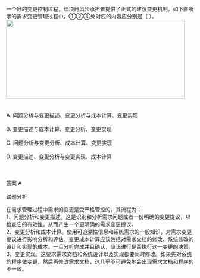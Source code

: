 <div class="detail lh2">一个好的变更控制过程，给项目风险承担者提供了正式的建议变更机制。如下图所示的需求变更管理过程中，①②③处对应的内容应分别是（  ）。<br/>
<img alt="" src="https://lstatic.xisaiwang.com/tiku/uploadfiles/2017-11/286a146ae987452281846e6d8cc1840d_.png" style="width: 479px; height: 212px;"/><br/><br/><br/>A. 问题分析与变更描述、变更分析与成本计算、变更实现<br/><br/>B. 变更描述与成本计算、变更分析、变更实现<br/><br/>C. 问题分析与变更分析、成本计算、变更实现<br/><br/>D. 变更描述、变更分析与变更实现、成本计算<br/><br/><br/><br/>答案 A<br/><br/>试题分析<br/><p>在需求管理过程中需求的变更是受严格管控的，其流程为：<br/>
1、问题分析和变更描述。这是识别和分析需求问题或者一份明确的变更提议，以检查它的有效性，从而产生一个更明确的需求变更提议。<br/>
2、变更分析和成本计算。使用可追溯性信息和系统需求的一般知识，对需求变更提议进行影响分析和评估。变更成本计算应该包括对需求文档的修改、系统修改的设计和实现的成本。一旦分析完成并且确认，应该进行是否执行这一变更的决策。<br/>
3、变更实现。这要求需求文档和系统设计以及实现都要同时修改。如果先对系统的程序做变更，然后再修改需求文档，这几乎不可避免地会出现需求文档和程序的不一致。<br/></p></div>